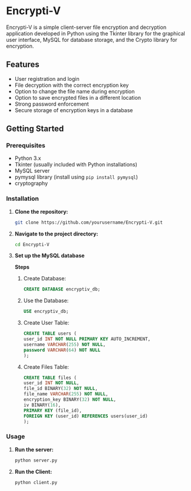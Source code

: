 # Encrypti-V

Encrypti-V is a simple client-server file encryption and decryption application developed in Python using the Tkinter library for the graphical user interface, MySQL for database storage, and the Crypto library for encryption.

## Features

 - User registration and login
 - File decryption with the correct encryption key
 - Option to change the file name during encryption
 - Option to save encrypted files in a different location
 - Strong password enforcement
 - Secure storage of encryption keys in a database

## Getting Started

### Prerequisites

- Python 3.x
- Tkinter (usually included with Python installations)
- MySQL server
- pymysql library (install using `pip install pymysql`)
- cryptography

### Installation

1. **Clone the repository:**

   ```bash
   git clone https://github.com/yourusername/Encrypti-V.git
   ```
2. **Navigate to the project directory:**

    ```bash
    cd Encrypti-V
    ```
3. **Set up the MySQL database**

   **Steps**
    1. Create Database:
       ```sql
       CREATE DATABASE encryptiv_db;
       ```
   2. Use the Database:
      ```sql
      USE encryptiv_db;
      ```
   3. Create User Table:
      ```sql
      CREATE TABLE users (
      user_id INT NOT NULL PRIMARY KEY AUTO_INCREMENT,
      username VARCHAR(255) NOT NULL,
      password VARCHAR(64) NOT NULL
      );
      ```
   4. Create Files Table:
      ```sql
      CREATE TABLE files (
      user_id INT NOT NULL,
      file_id BINARY(32) NOT NULL,
      file_name VARCHAR(255) NOT NULL,
      encryption_key BINARY(32) NOT NULL,
      iv BINARY(16),
      PRIMARY KEY (file_id),
      FOREIGN KEY (user_id) REFERENCES users(user_id)
      );
      ```
### Usage
  1. **Run the server:**
     ```bash
     python server.py
     ```
  2. **Run the Client:**
     ```bash
     python client.py
     ```
     
